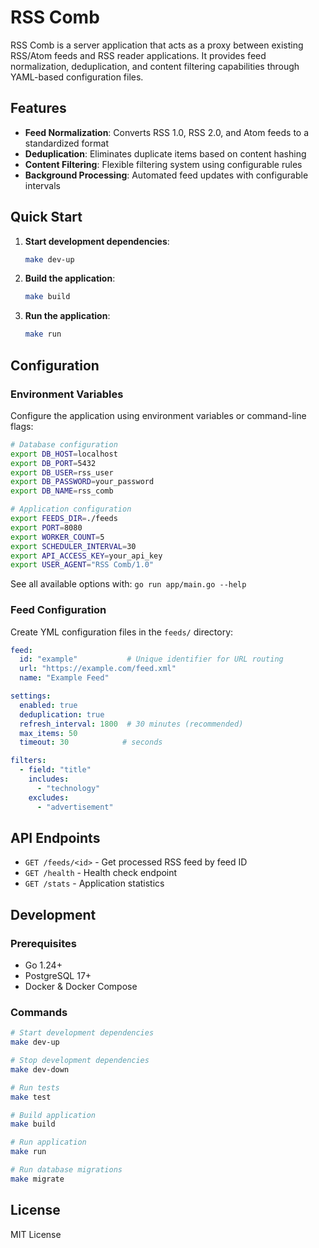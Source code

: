 # RSS Comb

RSS Comb is a server application that acts as a proxy between existing RSS/Atom feeds and RSS reader applications. It provides feed normalization, deduplication, and content filtering capabilities through YAML-based configuration files.

## Features

- **Feed Normalization**: Converts RSS 1.0, RSS 2.0, and Atom feeds to a standardized format
- **Deduplication**: Eliminates duplicate items based on content hashing
- **Content Filtering**: Flexible filtering system using configurable rules
- **Background Processing**: Automated feed updates with configurable intervals

## Quick Start

1. **Start development dependencies**:
   ```bash
   make dev-up
   ```

2. **Build the application**:
   ```bash
   make build
   ```

3. **Run the application**:
   ```bash
   make run
   ```

## Configuration

### Environment Variables

Configure the application using environment variables or command-line flags:

```bash
# Database configuration
export DB_HOST=localhost
export DB_PORT=5432
export DB_USER=rss_user
export DB_PASSWORD=your_password
export DB_NAME=rss_comb

# Application configuration
export FEEDS_DIR=./feeds
export PORT=8080
export WORKER_COUNT=5
export SCHEDULER_INTERVAL=30
export API_ACCESS_KEY=your_api_key
export USER_AGENT="RSS Comb/1.0"
```

See all available options with: `go run app/main.go --help`

### Feed Configuration

Create YML configuration files in the `feeds/` directory:

```yaml
feed:
  id: "example"           # Unique identifier for URL routing
  url: "https://example.com/feed.xml"
  name: "Example Feed"

settings:
  enabled: true
  deduplication: true
  refresh_interval: 1800  # 30 minutes (recommended)
  max_items: 50
  timeout: 30            # seconds

filters:
  - field: "title"
    includes:
      - "technology"
    excludes:
      - "advertisement"
```

## API Endpoints

- `GET /feeds/<id>` - Get processed RSS feed by feed ID
- `GET /health` - Health check endpoint
- `GET /stats` - Application statistics

## Development

### Prerequisites

- Go 1.24+
- PostgreSQL 17+
- Docker & Docker Compose

### Commands

```bash
# Start development dependencies
make dev-up

# Stop development dependencies
make dev-down

# Run tests
make test

# Build application
make build

# Run application
make run

# Run database migrations
make migrate
```

## License

MIT License